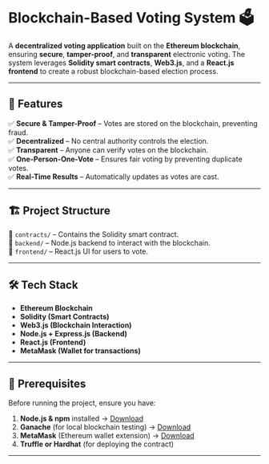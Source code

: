 # Blockchain-Based Voting System 🗳️

A **decentralized voting application** built on the **Ethereum blockchain**, ensuring **secure**, **tamper-proof**, and **transparent** electronic voting. The system leverages **Solidity smart contracts**, **Web3.js**, and a **React.js frontend** to create a robust blockchain-based election process.

---

## 🚀 Features

✅ **Secure & Tamper-Proof** – Votes are stored on the blockchain, preventing fraud.  
✅ **Decentralized** – No central authority controls the election.  
✅ **Transparent** – Anyone can verify votes on the blockchain.  
✅ **One-Person-One-Vote** – Ensures fair voting by preventing duplicate votes.  
✅ **Real-Time Results** – Automatically updates as votes are cast.  

---

## 🏗️ Project Structure

📂 `contracts/` – Contains the Solidity smart contract.  
📂 `backend/` – Node.js backend to interact with the blockchain.  
📂 `frontend/` – React.js UI for users to vote.  

---

## 🛠️ Tech Stack

- **Ethereum Blockchain**
- **Solidity (Smart Contracts)**
- **Web3.js (Blockchain Interaction)**
- **Node.js + Express.js (Backend)**
- **React.js (Frontend)**
- **MetaMask (Wallet for transactions)**

---

## 📌 Prerequisites

Before running the project, ensure you have:

1. **Node.js & npm** installed → [Download](https://nodejs.org/)  
2. **Ganache** (for local blockchain testing) → [Download](https://trufflesuite.com/ganache/)  
3. **MetaMask** (Ethereum wallet extension) → [Download](https://metamask.io/)  
4. **Truffle or Hardhat** (for deploying the contract)  

---
